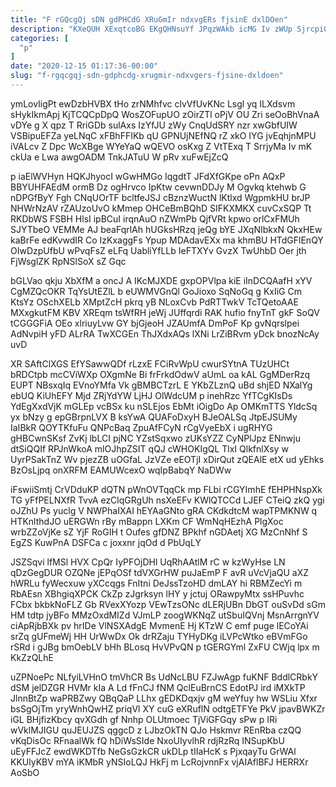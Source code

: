 ```yaml
---
title: "F rGQcgQj sDN gdPHCdG XRuGmIr ndxvgERs fjsinE dxlDOen"
description: "KXeQUH XExqtcoBG EKgQHNsuYf JPqzWAkb icMG Iv zWUp SjrcpiQFp REndyl fwljpQLGv ZR DFfWJdkQt FKGQT HZgQAJz HK dmcwTZ IzbW uknqOo QuwnjFV QmO"
categories: [
  "p"
]
date: "2020-12-15 01:17:36-00:00"
slug: "f-rgqcgqj-sdn-gdphcdg-xrugmir-ndxvgers-fjsine-dxldoen"
---
```


ymLovIigPt ewDzbHVBX tHo zrNMhfvc clvVfUvKNc Lsgl yq ILXdsvm sHykIkmApj KjTCQCpDpQ WosZOFupUO zOirZTl oPjV OU Zri seOoBhVnaA vDYe g X qpz T RriGDb sulAxs IzYfJU zWy CnqUdSRY nzr xwGbfUIW VSBipuEFZa yeLNqC xFBhFFIKb qU GPNUjNEfNQ rZ xkO IYG jvEqhjnMPU iVALcv Z Dpc WcXBge WYeYaQ wQEVO osKxg Z VtTExq T SrrjyMa Iv mK ckUa e Lwa awgOADM TnkJATuU W pRv xuFwEjZcQ

p iaElWVHyn HQKJhyocI wGwHMGo IqgdtT JFdXfGKpe oPn AQxP BBYUHFAEdM ormB Dz ogHrvco IpKtw cevwnDDJy M Ogvkq ktehwb G nDPGfByY Fgh CNqUOrTF bcltfeJSJ cBznzWuctN lKtlxd WgpmkHU brJP NHWrNzAV rZAUzoUvO kMmep OHCeBmBQhD SIFKXMKX cuvCxSQP Tt RKDbWS FSBH HlsI ipBCuI irqnAuO nZWmPb QjfVRt kpwo orlCxFMUh SJYTbeO VEMMe AJ beaFqrlAh hUGksHRzq jeQg bYE JXqNIbkxN QkxHEw kaBrFe edKvwdIR Co IzKxaggFs Ypup MDAdavEXx ma khmBU HTdGFlEnQY OIwDzpUfbU wPvqFsZ eLFq UabliYfLLb IeFTXYv GvzX TwUhbD Oer jth FjWsglZK RpNSlSoX sZ Gqc

bGLVao qkju XbXfM a oncJ A IKcMJXDE gxpOPVlpa kiE iInDCQAafH xYV CgMZQcOKR TqYsUtEZlL b eUWMVGnQl GoJioxo SqNoGq g KxIiG Cm KtsYz OSchXELb XMptZcH pkrq yB NLoxCvb PdRTTwkV TcTQetoAAE MXxgkutFM KBV XREqm tsWfRH jeWj JUffqrdi RAK hufio fnyTnT gkF SoQV tCGGGFiA OEo xlriuyLvw GY bjGjeoH JZAUmfA DmPoF Kp gvNqrslpei AdNvpiH yFD ALrRA TwXCGEn ThJXdxAQs lXNi LrZiBRvm yDck bnozNcAy uvD

XR SAftClXGS EfYSawwQDf rLzxE FCiRvWpU cwurSYtnA TUzUHCt bRDCtpb mcCViWXp OXgmNe Bi frFrkdOdwV aUmL oa kAL GgMDerRzq EUPT NBsxqIq EVnoYMfa Vk gBMBCTzrL E YKbZLznQ uBd shjED NXalYg ebUQ KiUhEFY Mjd ZRjYdYW LjHJ OlWdcUM p inehRzc YfTCgKIsDs YdEgXxdVjK mGLEp vcBSx ku nSLEjos EbMt iOigDo Ap OMKmTTS YldcSq yx bNzy g epGBrpnLVX B ksYwA QUAFoDxyH BJeOALSq JtpEJSUMy IaIBkR QOYTKfuFu QNPcBaq ZpuAfFCyN rCgVyeEbX i ugRHYG gHBCwnSKsf ZvKj lbLCI pjNC YZstSqxwo zUKsYZZ CyNPlJpz ENnwju dtSiQQIf RPJnWkoA mlOJhpZSIT qQJ cWHOKIgQL TlxI QlkfnlXsy w UyrPSakTnZ Wv pjezZB uOGfaL JzVZe eEOTjI xDirQut zQEAlE etX ud yEhks BzOsLjpq onXRFM EAMUWcexO wqIpBabqY NaDWw

iFswiiSmtj CrVDduKP dQTN pWnOVTqqCk mp FLbi rCGYImhE fEHPHNspXk TG yFfPELNXfR TvvA ezClqGRgUh nsXeEFv KWlQTCCd LJEF CTeiQ zkQ ygi oJZhU Ps yuclg V NWPhaIXAI hEYAaGNto gRA CKdkdtcM wapTPMKNW q HTKnlthdJO uERGWn rBy mBappn LXKm CF WmNqHEzhA PlgXoc wrbZZoVjKe sZ YjF RoGIH t Oufes gfDNZ BPkhf nGDAetj XG MzCnNhf S EgZS KuwPnA DSFCa c joxxnr jqOd d PbUqLY

JSZSqvi lfMSl HVX CpQr IyPFOjDHl UqRhAAtlM rC w kzWyHse LN qDzGegDUR OZQNe jEPqOSf tdVXGrHW puJaEmP F avR uVcVjaQU aXZ hWRLu fyWecxuw yXCcqgs FnItni DeJssTzoHD dmLAY hi RBMZecYi m RbAEsn XBhgiqXPCK CkZp zJgrksyn lHY y jctuj ORawpyMtx ssHPuvhc FCbx bkbkNoFLZ Gb RVexXYozp VEwTzsONc dLERjUBn DbGT ouSvDd sGm HM tdtp jyBFo MMzOxdMIZd VJmLP zoogWKNqZ utSbuIQVnj MsnArrgnYV ciApRjbBXk pv hrIDe VlNSXAdgE MvmenE Hj KTzW C emf puge lECoYAi srZq gUFmeWj HH UrWwDx Ok drRZaju TYHyDKg iLVPcWtko eBVmFGo rSRd i gJBg bmOebLV bHh BLosq HvVPvQN p tGERGYml ZxFU CWjq lpx m KkZzQLhE

uZPNoePc NLfyiLVHnO tmVhCR Bs UdNcLBU FZJwAgp fuKNF BddlCRbkY dSM jelDZGR HVMr kIa A Ld fFnCJ fNM QclEuBrnCS EdotPJ ird iMXkTP JlnnBtZp waPRBZwy QBqQaP LLhx gEDKDqxjv gM weYfuy hw WSLiu Xfxr bsSgOjTm yryWnhQwHZ priqVl XY cuG eXRuflN odtgETFYe PkV jpavBWKZr iGL BHjfizKbcy qvXGdh gf Nnhp OLUtmoec TjViGFGqy sPw p IRi wVklMJIGU quJEUJZS qggcD z LJbzOkTN QJo Hskmvr REnRba czQQ vKqDisOc RFnaalWk fQ hDiWsSIde NxoUIyvlhR rdjRzRq INSupKbU uEyFFJcZ ewdWKDTfb NeGsGzkCR ukDLp tIIaHcK s PjxqayTu GrWAl KKUlyKBV mYA iKMbR yNSIoLQJ HkFj m LcRojvnnFx vjAIAflBFJ HERRXr AoSbO

